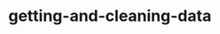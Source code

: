 
<!-- README.md is generated from README.Rmd. Please edit that file -->

# getting-and-cleaning-data

<!-- badges: start -->
<!-- badges: end -->
